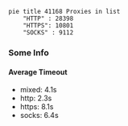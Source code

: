 
```mermaid
pie title 41168 Proxies in list
    "HTTP" : 28398
    "HTTPS": 10801
    "SOCKS" : 9112
```

### Some Info
#### Average Timeout

- mixed: 4.1s
- http: 2.3s
- https: 8.1s
- socks: 6.4s